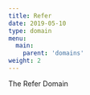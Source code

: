 ```yaml
---
title: Refer
date: 2019-05-10
type: domain
menu:
  main:
    parent: 'domains'
weight: 2
---
```

The Refer Domain

